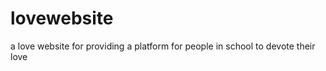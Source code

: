 lovewebsite
===========

a love website for providing a platform for people in school to devote their love
